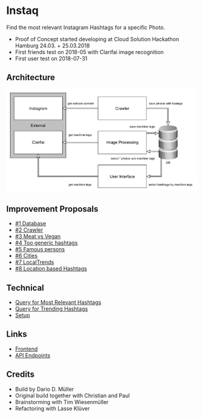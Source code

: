 # Instaq
Find the most relevant Instagram Hashtags for a specific Photo.

  * Proof of Concept started developing at Cloud Solution Hackathon Hamburg 24.03. + 25.03.2018
  * First friends test on 2018-05 with Clarifai image recognition
  * First user test on 2018-07-31
  
## Architecture
![](/doc/architecture2.png)
  
## Improvement Proposals
  * [#1 Database](/doc/ip1_better_database.md)
  * [#2 Crawler](/doc/ip2_crawler.md)
  * [#3 Meat vs Vegan](/doc/ip3_meat_vs_vegan.md)
  * [#4 Too generic hashtags](/doc/ip4_too_generic_hashtags.md)
  * [#5 Famous persons](/doc/ip5_famous_persons.md)
  * [#6 Cities](/doc/ip6_cities.md)
  * [#7 LocalTrends](/doc/ip7_local_trends.md)
  * [#8 Location based Hashtags](/doc/ip8_location_based_hashtags.md)

## Technical
  * [Query for Most Relevant Hashtags](/doc/relational-query-for-most-relevant.md)
  * [Query for Trending Hashtags](/doc/relational-query-for-trending.md)
  * [Setup](/doc/setup.md)

## Links
  * [Frontend](http://instaq.innocliq.de)
  * [API Endpoints](http://instaq-api.innocliq.de/swagger/index.html)
  
## Credits
  * Build by Dario D. Müller
  * Original build together with Christian and Paul
  * Brainstorming with Tim Wiesenmüller
  * Refactoring with Lasse Klüver